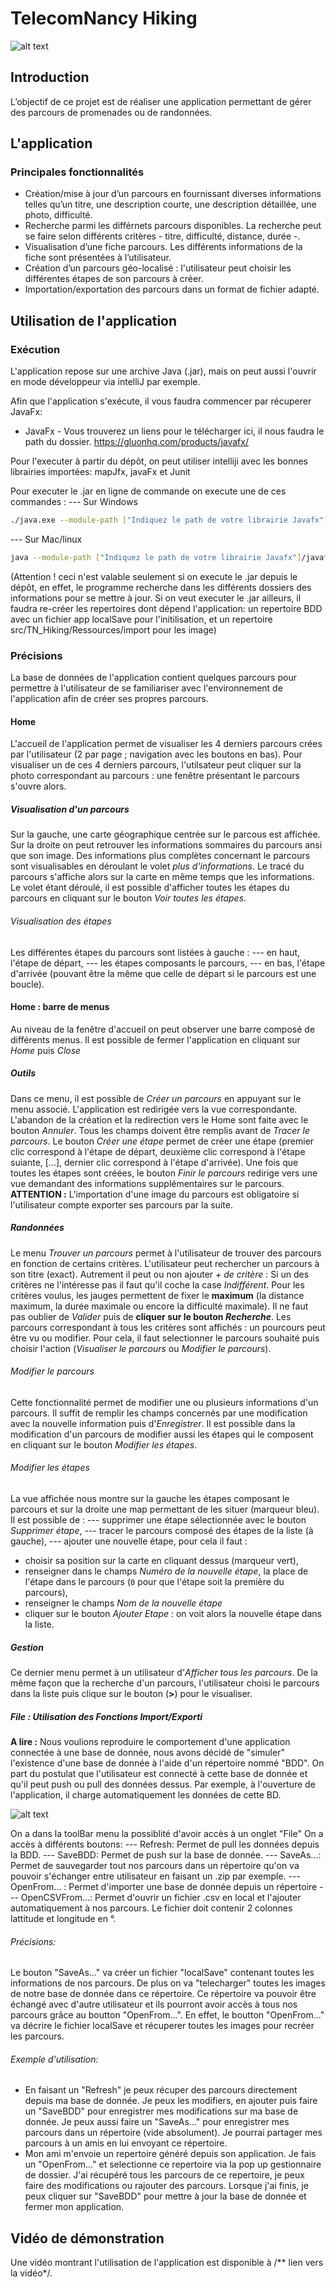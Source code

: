 # TelecomNancy Hiking
![alt text](https://gitlab.telecomnancy.univ-lorraine.fr/codingweek2k20/project-grp12/-/raw/developpement/BDD/Logo.png)

## Introduction
L’objectif de ce projet est de réaliser une application permettant de gérer des parcours de promenades ou de randonnées.

## L'application
### Principales fonctionnalités
- Création/mise à jour d’un parcours en fournissant diverses informations telles qu’un titre, une description courte, une description détaillée, une photo, difficulté.
- Recherche parmi les différnets parcours disponibles. La recherche peut se faire selon différents critères - titre, difficulté, distance, durée -.
- Visualisation d’une fiche parcours. Les différents informations de la fiche sont présentées à l’utilisateur.
- Création d’un parcours géo-localisé : l'utilisateur peut choisir les différentes étapes de son parcours à créer.
- Importation/exportation des parcours dans un format de fichier adapté.

## Utilisation de l'application
### Exécution
L'application repose sur une archive Java (.jar), mais on peut aussi l'ouvrir en mode développeur via intelliJ par exemple.

Afin que l'application s'exécute, il vous faudra commencer par récuperer JavaFx:
* JavaFx - Vous trouverez un liens pour le télécharger ici, il nous faudra le path du dossier.
https://gluonhq.com/products/javafx/

Pour l'executer à partir du dépôt, on peut utiliser intelliji avec les bonnes librairies importées: mapJfx, javaFx et Junit

Pour executer le .jar en ligne de commande on execute une de ces commandes :
--- Sur Windows
```sh
./java.exe --module-path ["Indiquez le path de votre librairie Javafx"]\javafx-sdk-11.0.2\lib --add-modules javafx.controls,javafx.fxml,javafx.web -Dfile.encoding=windows-1252 -jar ["Insérez le path du projet.jar"]
```
--- Sur Mac/linux
```sh
java --module-path ["Indiquez le path de votre librairie Javafx"]/javafx-sdk-11.0.2/lib --add-modules javafx.controls,javafx.fxml,javafx.web -Dfile.encoding=UTF-8 -jar ["Insérer le path du projet.jar"]
```
(Attention ! ceci n'est valable seulement si on execute le .jar depuis le dépôt, en effet, le programme recherche dans les différents dossiers des informations pour se mettre à jour.
Si on veut executer le .jar ailleurs, il faudra re-créer les repertoires dont dépend l'application: un repertoire BDD avec un fichier app localSave pour l'initilisation, et un repertoire src/TN_Hiking/Ressources/import pour les image)


### Précisions
La base de données de l'application contient quelques parcours pour permettre à l'utilisateur de se familiariser avec l'environnement de l'application afin de créer ses propres parcours.

#### Home
L'accueil de l'application permet de visualiser les 4 derniers parcours crées par l'utilisateur (2 par page ; navigation avec les boutons en bas).
Pour visualiser un de ces 4 derniers parcours, l'utilsateur peut cliquer sur la photo correspondant au parcours : une fenêtre présentant le parcours s'ouvre alors.

##### Visualisation d'un parcours
Sur la gauche, une carte géographique centrée sur le parcous est affichée. Sur la droite on peut retrouver les informations sommaires du parcours ansi que son image. Des informations plus complètes concernant le parcours sont visualisables en déroulant le volet *plus d'informations*. Le tracé du parcours s'affiche alors sur la carte en même temps que les informations. 
Le volet étant déroulé, il est possible d'afficher toutes les étapes du parcours en cliquant sur le bouton *Voir toutes les étapes*.

###### Visualisation des étapes
Les différentes étapes du parcours sont listées à gauche : 
--- en haut, l'étape de départ,
--- les étapes composants le parcours,
--- en bas, l'étape d'arrivée (pouvant être la même que celle de départ si le parcours est une boucle).

#### Home : barre de menus
Au niveau de la fenêtre d'accueil on peut observer une barre composé de différents menus.
Il est possible de fermer l'application en cliquant sur *Home* puis *Close*

##### Outils
Dans ce menu, il est possible de *Créer un parcours* en appuyant sur le menu associé. L'application est redirigée vers la vue correspondante. L'abandon de la création et la redirection vers le Home sont faite avec le bouton *Annuler*.
Tous les champs doivent être remplis avant de *Tracer le parcours*. Le bouton *Créer une étape* permet de créer une étape (premier clic correspond à l'étape de départ, deuxième clic correspond à l'étape suiante, [...], dernier clic correspond à l'étape d'arrivée).
Une fois que toutes les étapes sont créées, le bouton *Finir le parcours* redirige vers une vue demandant des informations supplémentaires sur le parcours.
**ATTENTION :** L'importation d'une image du parcours est obligatoire si l'utilisateur compte exporter ses parcours par la suite.

##### Randonnées
Le menu *Trouver un parcours* permet à l'utilisateur de trouver des parcours en fonction de certains critères. L'utilisateur peut rechercher un parcours à son titre (exact). Autrement il peut ou non ajouter *+ de critère* :
Si un des critères ne l'intéresse pas il faut qu'il coche la case *Indifférent*. Pour les critères voulus, les jauges permettent de fixer le **maximum** (la distance maximum, la durée maximale ou encore la difficulté maximale). Il ne faut pas oublier de *Valider* puis de __cliquer sur le bouton *Recherche*__.
Les parcours correspondant à tous les critères sont affichés : un pourcours peut être vu ou modifier. Pour cela, il faut selectionner le parcours souhaité puis choisir l'action (*Visualiser le parcours* ou *Modifier le parcours*).
###### Modifier le parcours
Cette fonctionnalité permet de modifier une ou plusieurs informations d'un parcours. Il suffit de remplir les champs concernés par une modification avec la nouvelle information puis d'*Enregistrer*.
Il est possible dans la modification d'un parcours de modifier aussi les étapes qui le composent en cliquant sur le bouton *Modifier les étapes*.
###### Modifier les étapes
La vue affichée nous montre sur la gauche les étapes composant le parcours et sur la droite une map permettant de les situer (marqueur bleu). Il est possible de :
--- supprimer une étape sélectionnée avec le bouton *Supprimer étape*,
--- tracer le parcours composé des étapes de la liste (à gauche),
--- ajouter une nouvelle étape, pour cela il faut :
* choisir sa position sur la carte en cliquant dessus (marqueur vert),
* renseigner dans le champs *Numéro de la nouvelle étape*, la place de l'étape dans le parcours (``0`` pour que l'étape soit la première du parcours),
* renseigner le champs *Nom de la nouvelle étape*
* cliquer sur le bouton *Ajouter Etape* : on voit alors la nouvelle étape dans la liste.

##### Gestion
Ce dernier menu permet à un utilisateur d'*Afficher tous les parcours*. De la même façon que la recherche d'un parcours, l'utilisateur choisi le parcours dans la liste puis clique sur le bouton (__>__) pour le visualiser.

##### File : Utilisation des Fonctions Import/Exporti

__A lire :__ Nous voulions reproduire le comportement d'une application connectée à une base de donnée, nous avons décidé de  "simuler" l'existence d'une base de donnée à l'aide d'un répertoire nommé "BDD". On part du postulat que l'utilisateur est connecté à cette base de donnée et qu'il peut push ou pull des données dessus. Par exemple, à l'ouverture de l'application, il charge automatiquement les données de cette BD.

![alt text](https://gitlab.telecomnancy.univ-lorraine.fr/codingweek2k20/project-grp12/-/raw/master/src/TN_Hiking/Ressources/file.PNG)

On a dans la toolBar menu la possiblité d'avoir accès à un onglet "File"
On a accès à différents boutons:
--- Refresh: Permet de pull les données depuis la BDD.
--- SaveBDD: Permet de push sur la base de donnée.
--- SaveAs...: Permet de sauvegarder tout nos parcours dans un répertoire qu'on va pouvoir s'échanger entre utilisateur en faisant un .zip par exemple.
--- OpenFrom... : Permet d'importer une base de donnée depuis un répertoire
--- OpenCSVFrom...: Permet d'ouvrir un fichier .csv en local et l'ajouter automatiquement à nos parcours. Le fichier doit contenir 2 colonnes lattitude et longitude en °.

###### Précisions: 
Le bouton "SaveAs..." va créer un fichier "localSave" contenant toutes les informations de nos parcours. De plus on va "telecharger" toutes les images de notre base de donnée dans ce répertoire. 
Ce répertoire va pouvoir être échangé avec d'autre utilisateur et ils pourront avoir accès à tous nos parcours grâce au boutton "OpenFrom...". En effet, le boutton "OpenFrom..." va décrire le fichier localSave et récuperer toutes les images pour recréer les parcours.

###### Exemple d'utilisation:
- En faisant un "Refresh" je peux récuper des parcours directement depuis ma base de donnée. Je peux les modifiers, en ajouter puis faire un "SaveBDD" pour enregistrer mes modifications sur ma base de donnée. Je peux aussi faire un "SaveAs..." pour enregistrer mes parcours dans un répertoire (vide absolument). Je pourrai partager mes parcours à un amis en lui envoyant ce répertoire. 
- Mon ami m'envoie un repertoire généré depuis son application. Je fais un "OpenFrom..." et selectionne ce repertoire via la pop up gestionnaire de dossier. J'ai récupéré tous les parcours de ce repertoire, je peux faire des modifications ou rajouter des parcours. Lorsque j'ai finis, je peux cliquer sur "SaveBDD" pour mettre à jour la base de donnée et fermer mon application.

## Vidéo de démonstration
Une vidéo montrant l'utilisation de l'application est disponible à /** lien vers la vidéo*/.
